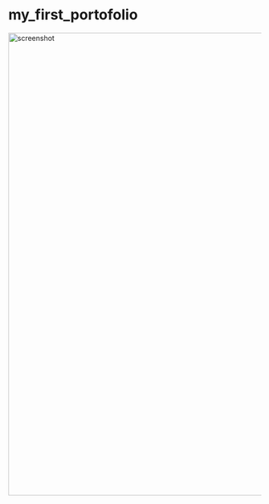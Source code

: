 ﻿# my_first_portofolio

<img width="1920" height="921" alt="screenshot" src="https://github.com/user-attachments/assets/95819bbe-ce1b-4455-a316-da980e12ccbb" />
